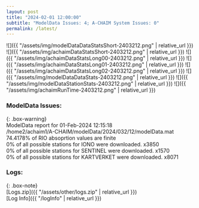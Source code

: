 ```yaml
---
layout: post
title: "2024-02-01 12:00:00"
subtitle: "ModelData Issues: 4; A-CHAIM System Issues: 0"
permalink: /latest/
---
```


![]({{ "/assets/img/modelDataDataStatsShort-2403212.png" | relative_url }})
![]({{ "/assets/img/achaimDataStatsShort-2403212.png" | relative_url }})
![]({{ "/assets/img/achaimDataStatsLong00-2403212.png" | relative_url }})
![]({{ "/assets/img/achaimDataStatsLong01-2403212.png" | relative_url }})
![]({{ "/assets/img/achaimDataStatsLong02-2403212.png" | relative_url }})
![]({{ "/assets/img/modelDataDataStats-2403212.png" | relative_url }})
![]({{ "/assets/img/modelDataStationStats-2403212.png" | relative_url }})
![]({{ "/assets/img/achaimRunTime-2403212.png" | relative_url }})


### ModelData Issues:  
  
{: .box-warning}  
 ModelData report for 01-Feb-2024 12:15:18   
 /home2/achaim1/A-CHAIM/modelData/2024/032/12/modelData.mat   
 74.4178% of RIO absoprtion values are finite   
 0% of all possible stations for IONO were downloaded. x3850   
 0% of all possible stations for SENTINEL were downloaded. x1570   
 0% of all possible stations for KARTVERKET were downloaded. x8071   
  


### Logs:  
  
{: .box-note}  
[Logs.zip]({{ "/assets/other/logs.zip" | relative_url }})  
[Log Info]({{ "/logInfo" | relative_url }})  
